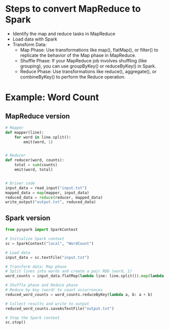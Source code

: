 # Steps to convert MapReduce to Spark

- Identify the map and reduce tasks in MapReduce
- Load data with Spark
- Transform Data:
  - Map Phase: Use transformations like map(), flatMap(), or filter() to replicate the behavior of the Map phase in MapReduce.
  - Shuffle Phase: If your MapReduce job involves shuffling (like grouping), you can use groupByKey() or reduceByKey() in Spark.
  - Reduce Phase: Use transformations like reduce(), aggregate(), or combineByKey() to perform the Reduce operation.

# Example: Word Count

## MapReduce version
```python
# Mapper
def mapper(line):
    for word in line.split():
        emit(word, 1)


# Reducer
def reducer(word, counts):
    total = sum(counts)
    emit(word, total)


# Driver code
input_data = read_input("input.txt")
mapped_data = map(mapper, input_data)
reduced_data = reduce(reducer, mapped_data)
write_output("output.txt", reduced_data)
```

## Spark version
```python
from pyspark import SparkContext

# Initialize Spark context
sc = SparkContext("local", "WordCount")

# Load data
input_data = sc.textFile("input.txt")

# Transform data: Map phase
# Split lines into words and create a pair RDD (word, 1)
word_counts = input_data.flatMap(lambda line: line.split()).map(lambda word: (word, 1))

# Shuffle phase and Reduce phase
# Reduce by key (word) to count occurrences
reduced_word_counts = word_counts.reduceByKey(lambda a, b: a + b)

# Collect results and write to output
reduced_word_counts.saveAsTextFile("output.txt")

# Stop the Spark context
sc.stop()
```

